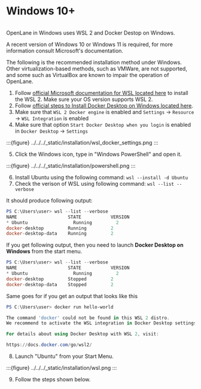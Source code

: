 # Windows 10+
```{include} installation_overview.md
```

OpenLane in Windows uses WSL 2 and Docker Destop on Windows.

A recent version of Windows 10 or Windows 11 is required, for more information consult Microsoft's documentation.

The following is the recommended installation method under Windows. Other virtualization-based methods, such as VMWare, are not supported, and some such as VirtualBox are known to impair the operation of OpenLane.

1. Follow [official Microsoft documentation for WSL located here](https://docs.microsoft.com/en-us/windows/wsl/install) to install the WSL 2. Make sure your OS version supports WSL 2.
2. Follow [official steps to Install Docker Desktop on Windows located here](https://docs.docker.com/desktop/install/windows-install/).
3. Make sure that `WSL 2 Docker engine` is enabled and `Settings` -> `Resource` -> `WSL Integration` is enabled
4. Make sure that option `Start Docker Desktop when you login` is enabled in `Docker Desktop` -> `Settings`

:::{figure} ../../../_static/installation/wsl_docker_settings.png
:::

5. Click the Windows icon, type in "Windows PowerShell" and open it.

:::{figure} ../../../_static/installation/powershell.png
:::

6. Install Ubuntu using the following command: `wsl --install -d Ubuntu`
7. Check the verison of WSL using following command: `wsl --list --verbose`

It should produce following output:

```powershell
PS C:\Users\user> wsl --list --verbose
NAME                   STATE           VERSION
* Ubuntu                 Running         2
docker-desktop         Running         2
docker-desktop-data    Running         2
```

If you get following output, then you need to launch **Docker Desktop on Windows** from the start menu.

```powershell
PS C:\Users\user> wsl --list --verbose
NAME                   STATE           VERSION
* Ubuntu                 Running         2
docker-desktop         Stopped         2
docker-desktop-data    Stopped         2
```

Same goes for if you get an output that looks like this

```powershell
PS C:\Users\user> docker run hello-world

The command 'docker' could not be found in this WSL 2 distro.
We recommend to activate the WSL integration in Docker Desktop settings.

For details about using Docker Desktop with WSL 2, visit:

https://docs.docker.com/go/wsl2/
```

8. Launch "Ubuntu" from your Start Menu.


:::{figure} ../../../_static/installation/wsl.png
:::

9. Follow the steps shown below.

```{include} wsl_ubuntu_packages.md
```

```{include} installation_common_section.md
```
